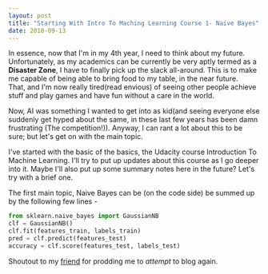 ```yaml
---
layout: post
title: "Starting With Intro To Maching Learning Course 1- Naive Bayes"
date: 2018-09-13
---
```


In essence, now that I'm in my 4th year, I need to think about my future. Unfortunately, as my academics can be currently be very aptly termed as a **Disaster Zone**, I have to finally pick up the slack all-around. This is to make me capable of being able to bring food to my table, in the near future.  
That, and I'm now really tired(read envious) of seeing other people achieve stuff and play games and have fun without a care in the world.
  
Now, AI was something I wanted to get into as kid(and seeing everyone else suddenly get hyped about the same, in these last few years has been damn frustrating (The competition!)). 
Anyway, I can rant a lot about this to be sure; but let's get on with the main topic. 
   
I've started with the basic of the basics, the Udacity course Introduction To Machine Learning. I'll try to put up updates about this course as I go deeper into it. 
Maybe I'll also put up some summary notes here in the future? Let's try with a brief one.  
  
The first main topic, Naive Bayes can be (on the code side) be summed up by the following few lines - 

```python
from sklearn.naive_bayes import GaussianNB
clf = GaussianNB()
clf.fit(features_train, labels_train)
pred = clf.predict(features_test)
accuracy = clf.score(features_test, labels_test)
```
  
Shoutout to my [friend](http://arnavdhamija.com/) for prodding me to *attempt* to blog again.
